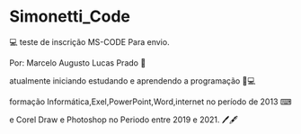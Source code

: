 # Simonetti_Code
💻 teste de inscrição MS-CODE Para envio.

Por: Marcelo Augusto Lucas Prado 👨

atualmente iniciando estudando e aprendendo a programação 📘💻

formação Informática,Exel,PowerPoint,Word,internet no período de 2013 ⌨

e Corel Draw e Photoshop no Periodo entre 2019 e 2021. 🖊🖋
